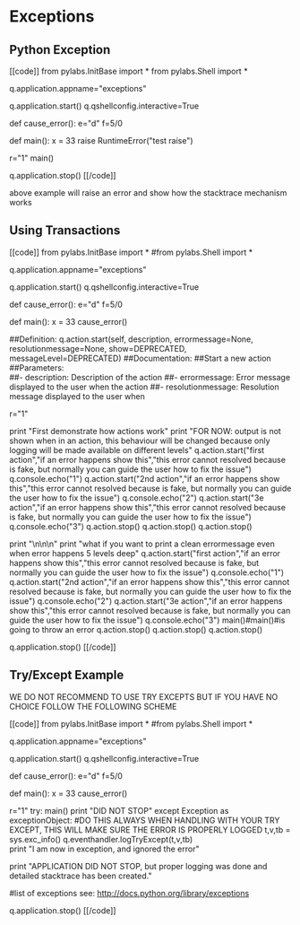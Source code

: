# Exceptions

## Python Exception

[[code]]
from pylabs.InitBase import *
from pylabs.Shell import *

q.application.appname="exceptions"

q.application.start()
q.qshellconfig.interactive=True

def cause_error():
    e="d"
    f=5/0

def main():
    x = 33
    raise RuntimeError("test raise")

r="1"
main()

q.application.stop()
[[/code]]

above example will raise an error and show how the stacktrace mechanism works


## Using Transactions

[[code]]
from pylabs.InitBase import *
#from pylabs.Shell import *

q.application.appname="exceptions"

q.application.start()
q.qshellconfig.interactive=True

def cause_error():
    e="d"
    f=5/0

def main():
    x = 33
    cause_error()

##Definition:   q.action.start(self, description, errormessage=None, resolutionmessage=None, show=DEPRECATED, messageLevel=DEPRECATED)
##Documentation:
    ##Start a new action       
    ##Parameters:    
    ##- description: Description of the action
    ##- errormessage: Error message displayed to the user when the action
    ##- resolutionmessage: Resolution message displayed to the user when
 
r="1"

print "First demonstrate how actions work"
print "FOR NOW: output is not shown when in an action, this behaviour will be changed because only logging will be made available on different levels"
q.action.start("first action","if an error happens show this","this error cannot resolved because is fake, but normally you can guide the user how to fix the issue")
q.console.echo("1")
q.action.start("2nd action","if an error happens show this","this error cannot resolved because is fake, but normally you can guide the user how to fix the issue")
q.console.echo("2")
q.action.start("3e action","if an error happens show this","this error cannot resolved because is fake, but normally you can guide the user how to fix the issue")
q.console.echo("3")
q.action.stop()
q.action.stop()
q.action.stop()

print "\n\n\n"
print "what if you want to print a clean errormessage even when error happens 5 levels deep"
q.action.start("first action","if an error happens show this","this error cannot resolved because is fake, but normally you can guide the user how to fix the issue")
q.console.echo("1")
q.action.start("2nd action","if an error happens show this","this error cannot resolved because is fake, but normally you can guide the user how to fix the issue")
q.console.echo("2")
q.action.start("3e action","if an error happens show this","this error cannot resolved because is fake, but normally you can guide the user how to fix the issue")
q.console.echo("3")
main()#main()#is going to throw an error
q.action.stop()
q.action.stop()
q.action.stop()

q.application.stop()
[[/code]]

## Try/Except Example 

WE DO NOT RECOMMEND TO USE TRY EXCEPTS BUT IF YOU HAVE NO CHOICE FOLLOW THE FOLLOWING SCHEME

[[code]]
from pylabs.InitBase import *
#from pylabs.Shell import *

q.application.appname="exceptions"

q.application.start()
q.qshellconfig.interactive=True

def cause_error():
    e="d"
    f=5/0

def main():
    x = 33
    cause_error()

r="1"
try:
    main()
    print "DID NOT STOP"
except Exception as exceptionObject:
    #DO THIS ALWAYS WHEN HANDLING WITH YOUR TRY EXCEPT, THIS WILL MAKE SURE THE ERROR IS PROPERLY LOGGED
    t,v,tb = sys.exc_info()
    q.eventhandler.logTryExcept(t,v,tb)  
    print "I am now in exception, and ignored the error"    
  

print "APPLICATION DID NOT STOP, but proper logging was done and detailed stacktrace has been created."

#list of exceptions see: http://docs.python.org/library/exceptions    
    
q.application.stop()
[[/code]]
